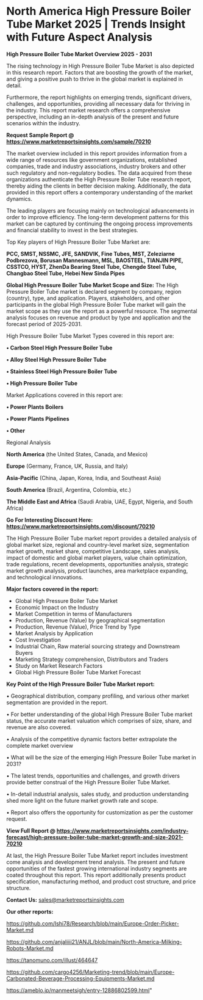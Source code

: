 # North America High Pressure Boiler Tube Market 2025 | Trends Insight with Future Aspect Analysis

<Strong> High Pressure Boiler Tube Market Overview 2025 - 2031</strong>

The rising technology in High Pressure Boiler Tube Market is also depicted in this research report. Factors that are boosting the growth of the market, and giving a positive push to thrive in the global market is explained in detail.

Furthermore, the report highlights on emerging trends, significant drivers, challenges, and opportunities, providing all necessary data for thriving in the industry. This report market research offers a comprehensive perspective, including an in-depth analysis of the present and future scenarios within the industry.

<strong>Request Sample Report @ <a href=https://www.marketreportsinsights.com/sample/70210>https://www.marketreportsinsights.com/sample/70210</a></strong>

The market overview included in this report provides information from a wide range of resources like government organizations, established companies, trade and industry associations, industry brokers and other such regulatory and non-regulatory bodies. The data acquired from these organizations authenticate the High Pressure Boiler Tube research report, thereby aiding the clients in better decision making. Additionally, the data provided in this report offers a contemporary understanding of the market dynamics.

The leading players are focusing mainly on technological advancements in order to improve efficiency. The long-term development patterns for this market can be captured by continuing the ongoing process improvements and financial stability to invest in the best strategies.

Top Key players of High Pressure Boiler Tube Market are:

<strong>PCC, SMST, NSSMC, JFE, SANDVIK, Fine Tubes, MST, Zeleziarne Podbrezova, Borusan Mannesmann, MSL, BAOSTEEL, TIANJIN PIPE, CSSTCO, HYST, ZhenDa Bearing Steel Tube, Chengde Steel Tube, Changbao Steel Tube, Hebei New Sinda Pipes</strong>

<strong><b>Global High Pressure Boiler Tube Market Scope and Size:</b></strong>
The High Pressure Boiler Tube market is declared segment by company, region (country), type, and application. Players, stakeholders, and other participants in the global High Pressure Boiler Tube market will gain the market scope as they use the report as a powerful resource. The segmental analysis focuses on revenue and product by type and application and the forecast period of 2025-2031.

High Pressure Boiler Tube Market Types covered in this report are:

<strong>• Carbon Steel High Pressure Boiler Tube

• Alloy Steel High Pressure Boiler Tube

• Stainless Steel High Pressure Boiler Tube

• High Pressure Boiler Tube</strong>

Market Applications covered in this report are:

<strong>• Power Plants Boilers

• Power Plants Pipelines

• Other</strong> 

Regional Analysis

<strong>North America</strong> (the United States, Canada, and Mexico)

<strong>Europe</strong> (Germany, France, UK, Russia, and Italy)

<strong>Asia-Pacific</strong> (China, Japan, Korea, India, and Southeast Asia)

<strong>South America</strong> (Brazil, Argentina, Colombia, etc.)

<strong>The Middle East and Africa</strong> (Saudi Arabia, UAE, Egypt, Nigeria, and South Africa)

<strong>Go For Interesting Discount Here: <a href=https://www.marketreportsinsights.com/discount/70210>https://www.marketreportsinsights.com/discount/70210</a></strong>

The High Pressure Boiler Tube market report provides a detailed analysis of global market size, regional and country-level market size, segmentation market growth, market share, competitive Landscape, sales analysis, impact of domestic and global market players, value chain optimization, trade regulations, recent developments, opportunities analysis, strategic market growth analysis, product launches, area marketplace expanding, and technological innovations.

<strong><b>Major factors covered in the report:</b></strong>
<ul>
  <li>Global High Pressure Boiler Tube Market </li>
  <li>Economic Impact on the Industry</li>
  <li>Market Competition in terms of Manufacturers</li>
  <li>Production, Revenue (Value) by geographical segmentation</li>
  <li>Production, Revenue (Value), Price Trend by Type</li>
  <li>Market Analysis by Application</li>
  <li>Cost Investigation</li>
  <li>Industrial Chain, Raw material sourcing strategy and Downstream Buyers</li>
  <li>Marketing Strategy comprehension, Distributors and Traders</li>
  <li>Study on Market Research Factors</li>
  <li>Global High Pressure Boiler Tube Market Forecast</li>
</ul>

<strong><b>Key Point of the High Pressure Boiler Tube Market report:</b></strong>

• Geographical distribution, company profiling, and various other market segmentation are provided in the report.

• For better understanding of the global High Pressure Boiler Tube market status, the accurate market valuation which comprises of size, share, and revenue are also covered.

• Analysis of the competitive dynamic factors better extrapolate the complete market overview

• What will be the size of the emerging High Pressure Boiler Tube market in 2031?

• The latest trends, opportunities and challenges, and growth drivers provide better construal of the High Pressure Boiler Tube Market.

• In-detail industrial analysis, sales study, and production understanding shed more light on the future market growth rate and scope.

• Report also offers the opportunity for customization as per the customer request.

<strong><b>View Full Report @ <a href=https://www.marketreportsinsights.com/industry-forecast/high-pressure-boiler-tube-market-growth-and-size-2021-70210>https://www.marketreportsinsights.com/industry-forecast/high-pressure-boiler-tube-market-growth-and-size-2021-70210</a></b></strong>


At last, the High Pressure Boiler Tube Market report includes investment come analysis and development trend analysis. The present and future opportunities of the fastest growing international industry segments are coated throughout this report. This report additionally presents product specification, manufacturing method, and product cost structure, and price structure.

<strong>Contact Us:</strong>
sales@marketreportsinsights.com

<strong>Our other reports:</strong>

<a href=https://github.com/Ishi78/Research/blob/main/Europe-Order-Picker-Market.md>https://github.com/Ishi78/Research/blob/main/Europe-Order-Picker-Market.md</a>

<a href=https://github.com/anjaliiii21/ANJL/blob/main/North-America-Milking-Robots-Market.md>https://github.com/anjaliiii21/ANJL/blob/main/North-America-Milking-Robots-Market.md</a>

<a href=https://tanomuno.com/illust/464647>https://tanomuno.com/illust/464647</a>

<a href=https://github.com/cargo4256/Marketing-trend/blob/main/Europe-Carbonated-Beverage-Processing-Equipments-Market.md>https://github.com/cargo4256/Marketing-trend/blob/main/Europe-Carbonated-Beverage-Processing-Equipments-Market.md</a>

<a href=https://ameblo.jp/manmeetsigh/entry-12886802599.html>https://ameblo.jp/manmeetsigh/entry-12886802599.html</a>"

